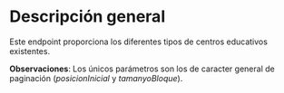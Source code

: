 # Descripción general

Este endpoint proporciona los diferentes tipos de centros educativos existentes.

**Observaciones**:
Los únicos parámetros son los de caracter general de paginación (*posicionInicial* y *tamanyoBloque*).
